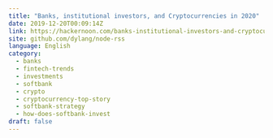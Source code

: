 ```yaml
---
title: "Banks, institutional investors, and Cryptocurrencies in 2020"
date: 2019-12-20T00:09:14Z
link: https://hackernoon.com/banks-institutional-investors-and-cryptocurrencies-in-2020-7z373n5h?source=rss&utm_medium=RSS&utm_source=news.12bit.vn
site: github.com/dylang/node-rss
language: English
category:
  - banks
  - fintech-trends
  - investments
  - softbank
  - crypto
  - cryptocurrency-top-story
  - softbank-strategy
  - how-does-softbank-invest
draft: false
---
```


